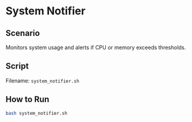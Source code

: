 # System Notifier

## Scenario
Monitors system usage and alerts if CPU or memory exceeds thresholds.

## Script
Filename: `system_notifier.sh`

## How to Run
```bash
bash system_notifier.sh
```